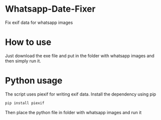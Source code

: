 # Whatsapp-Date-Fixer
Fix exif data for whatsapp images

# How to use
Just download the exe file and put in the folder with whatsapp images and then simply run it.

# Python usage
The script uses piexif for writing exif data. Install the dependency using pip
```sh
pip install piexif
```
Then place the python file in folder with whatsapp images and run it

